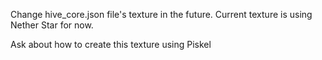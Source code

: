 Change hive_core.json file's texture in the future. 
Current texture is using Nether Star for now.

Ask about how to create this texture using Piskel